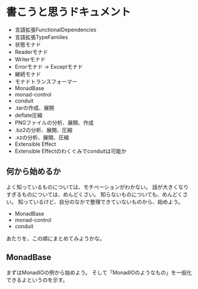 書こうと思うドキュメント
========================

* 言語拡張FunctionalDependencies
* 言語拡張TypeFamilies
* 状態モナド
* Readerモナド
* Writerモナド
* Errorモナド -> Exceptモナド
* 継続モナド
* モナドトランスフォーマー
* MonadBase
* monad-control
* conduit
* .tarの作成、展開
* deflate圧縮
* PNGファイルの分析、展開、作成
* .bz2の分析、展開、圧縮
* .xzの分析、展開、圧縮
* Extensible Effect
* Extensible Effectのわくぐみでconduitは可能か

何から始めるか
--------------

よく知っているものについては、モチベーションがわかない。
話が大きくなりすぎるものについては、めんどくさい。
知らないものについても、めんどくさい。
知っているけど、自分のなかで整理できていないものから、始めよう。

* MonadBase
* monad-control
* conduit

あたりを、この順にまとめてみようかな。

MonadBase
---------

まずはMonadIOの例から始めよう。
そして「MonadIOのようなもの」を一般化できるよというのを示す。
